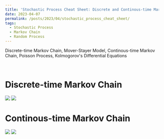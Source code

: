 ```yaml
---
title: 'Stochastic Process Cheat Sheet: Discrete and Continous-time Markov Chains'
date: 2023-04-07
permalink: /posts/2023/04/stochastic_process_cheat_sheet/
tags:
  - Stochastic Process
  - Markov Chain
  - Random Process
---
```


Discrete-time Markov Chain, Mover-Stayer Model, Continous-time Markov Chain, Poisson Process, Kolmogorov's Differential Equations

<br/>

# Discrete-time Markov Chain

<img src = 'https://drive.google.com/uc?id=1JOMzLBchl1TgE9ksndimknyeoU_svsqV'>
<img src = 'https://drive.google.com/uc?id=1ODNu2ASlQqoCx-GEiYpeAqaagll-zzzA'>

# Continous-time Markov Chain

<img src = 'https://drive.google.com/uc?id=1a1j1pjxQBAlKFbp9x-VQeMf8bvBTrg1n'>
<img src = 'https://drive.google.com/uc?id=1kuamzpnAQrXFifCW8yoUqV_PKfyj0flA'>

